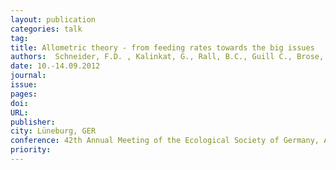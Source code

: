 ```yaml
---
layout: publication
categories: talk
tag:
title: Allometric theory - from feeding rates towards the big issues
authors:  Schneider, F.D. , Kalinkat, G., Rall, B.C., Guill C., Brose, U.
date: 10.-14.09.2012
journal:
issue:
pages:
doi:
URL:
publisher:
city: Lüneburg, GER
conference: 42th Annual Meeting of the Ecological Society of Germany, Austria and Switzerland (GfÖ)
priority:
---
```

